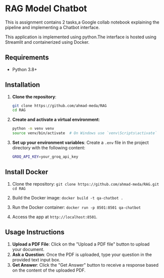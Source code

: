 # RAG Model Chatbot

This is assignment contains 2 tasks,a Google collab notebook explaining the pipeline and implementing a Chatbot interface.

This application is implemented using python.The interface is hosted using Streamlit and containerized using Docker.

## Requirements

- Python 3.8+

## Installation

1. **Clone the repository**:
    ```sh
    git clone https://github.com/ahmad-meda/RAG
    cd RAG
    ```

2. **Create and activate a virtual environment**:
    ```sh
    python -m venv venv
    source venv/bin/activate  # On Windows use `venv\Scripts\activate`
    ```

3. **Set up your environment variables**:
    Create a `.env` file in the project directory with the following content:
    ```sh
    GROQ_API_KEY=your_groq_api_key
    ```

## Install Docker

1. Clone the repository:
   ```git clone https://github.com/ahmad-meda/RAG.git```
   ```cd RAG```

2. Build the Docker image:
   ```docker build -t qa-chatbot .```

3. Run the Docker container:
   ```docker run -p 8501:8501 qa-chatbot```

4. Access the app at `http://localhost:8501`.

## Usage Instructions
1. **Upload a PDF File**: Click on the "Upload a PDF file" button to upload your document.
2. **Ask a Question**: Once the PDF is uploaded, type your question in the provided text input box.
3. **Get Answer**: Click the "Get Answer" button to receive a response based on the content of the uploaded PDF.
